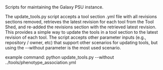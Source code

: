 Scripts for maintaining the Galaxy PSU instance.

The update_tools.py script accepts a tool section .yml file with all revisions sections
removed, retrieves the latest revision for each tool from the Tool Shed, and re-added the
revisions section with the retrieved latest revision.  This provides a simple way to
update the tools in a tool section to the latest revision of each tool.  The script
accepts other parameter inputs (e.g., repository / owner, etc) that support other
scenarios for updating tools, but using the --without parameter is the most used scenario.

example command:
python update_tools.py --without ../tools/phenotype_association.yml
